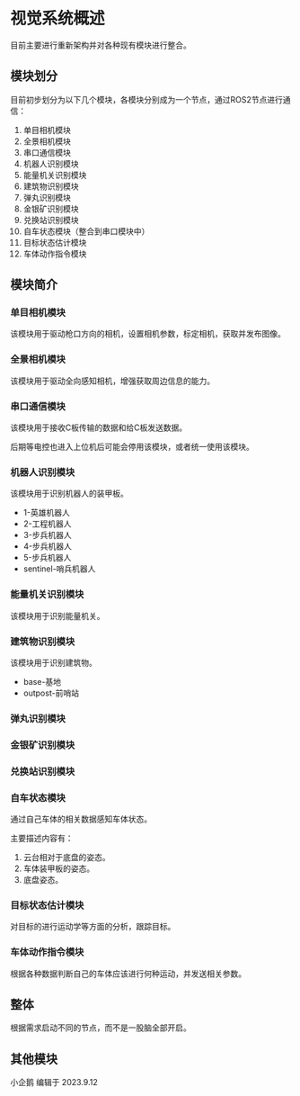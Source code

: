 # 视觉系统概述
目前主要进行重新架构并对各种现有模块进行整合。

## 模块划分
目前初步划分为以下几个模块，各模块分别成为一个节点，通过ROS2节点进行通信：

1. 单目相机模块
1. 全景相机模块
1. 串口通信模块
1. 机器人识别模块
1. 能量机关识别模块
1. 建筑物识别模块
1. 弹丸识别模块
1. 金银矿识别模块
1. 兑换站识别模块
1. 自车状态模块（整合到串口模块中）
1. 目标状态估计模块
1. 车体动作指令模块

## 模块简介
### 单目相机模块
该模块用于驱动枪口方向的相机，设置相机参数，标定相机，获取并发布图像。

### 全景相机模块
该模块用于驱动全向感知相机，增强获取周边信息的能力。

### 串口通信模块
该模块用于接收C板传输的数据和给C板发送数据。

后期等电控也进入上位机后可能会停用该模块，或者统一使用该模块。

### 机器人识别模块
该模块用于识别机器人的装甲板。
- 1-英雄机器人
- 2-工程机器人
- 3-步兵机器人
- 4-步兵机器人
- 5-步兵机器人
- sentinel-哨兵机器人

### 能量机关识别模块
该模块用于识别能量机关。


### 建筑物识别模块
该模块用于识别建筑物。
- base-基地
- outpost-前哨站

### 弹丸识别模块

### 金银矿识别模块

### 兑换站识别模块

### 自车状态模块
通过自己车体的相关数据感知车体状态。

主要描述内容有：
1. 云台相对于底盘的姿态。
2. 车体装甲板的姿态。
3. 底盘姿态。

### 目标状态估计模块
对目标的进行运动学等方面的分析，跟踪目标。

### 车体动作指令模块
根据各种数据判断自己的车体应该进行何种运动，并发送相关参数。


## 整体
根据需求启动不同的节点，而不是一股脑全部开启。


## 其他模块


小企鹅 编辑于 2023.9.12